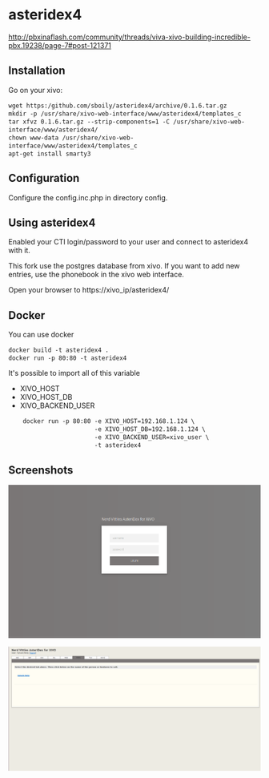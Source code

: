 # asteridex4

http://pbxinaflash.com/community/threads/viva-xivo-building-incredible-pbx.19238/page-7#post-121371

Installation
------------

Go on your xivo:

    wget https:/github.com/sboily/asteridex4/archive/0.1.6.tar.gz
    mkdir -p /usr/share/xivo-web-interface/www/asteridex4/templates_c
    tar xfvz 0.1.6.tar.gz --strip-components=1 -C /usr/share/xivo-web-interface/www/asteridex4/
    chown www-data /usr/share/xivo-web-interface/www/asteridex4/templates_c
    apt-get install smarty3

Configuration
-------------

Configure the config.inc.php in directory config.

Using asteridex4
----------------

Enabled your CTI login/password to your user and connect to asteridex4 with it.

This fork use the postgres database from xivo. If you want to add new entries, use the phonebook in the xivo web interface.

Open your browser to https://xivo_ip/asteridex4/

Docker
------

You can use docker

    docker build -t asteridex4 .
    docker run -p 80:80 -t asteridex4

It's possible to import all of this variable

- XIVO_HOST
- XIVO_HOST_DB
- XIVO_BACKEND_USER

```
    docker run -p 80:80 -e XIVO_HOST=192.168.1.124 \
                        -e XIVO_HOST_DB=192.168.1.124 \
                        -e XIVO_BACKEND_USER=xivo_user \
                        -t asteridex4
```

Screenshots
-----------

![login screenshot](/screenshots/login.png?raw=true "login")

![main screenshot](/screenshots/main.png?raw=true "main")
